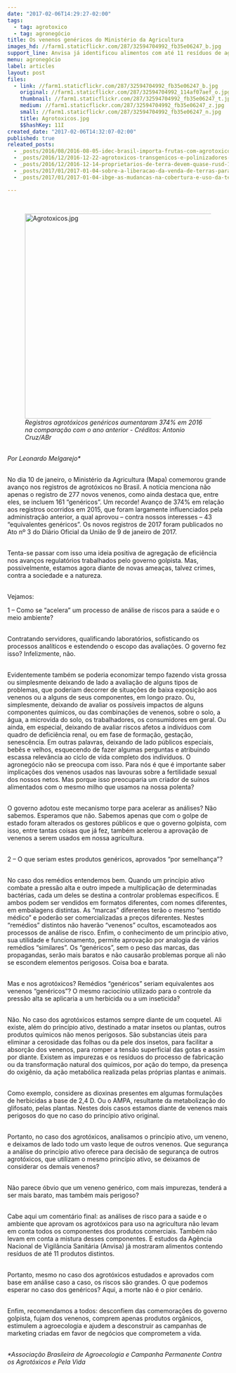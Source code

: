 ```yaml
---
date: "2017-02-06T14:29:27-02:00"
tags:
  - tag: agrotoxico
  - tag: agronegócio
title: Os venenos genéricos do Ministério da Agricultura
images_hd: //farm1.staticflickr.com/287/32594704992_fb35e06247_b.jpg
support_line: Anvisa já identificou alimentos com até 11 resíduos de agrotóxicos diferentes
menu: agronegócio
label: articles
layout: post
files:
  - link: //farm1.staticflickr.com/287/32594704992_fb35e06247_b.jpg
    original: //farm1.staticflickr.com/287/32594704992_114af07aef_o.jpg
    thumbnail: //farm1.staticflickr.com/287/32594704992_fb35e06247_t.jpg
    medium: //farm1.staticflickr.com/287/32594704992_fb35e06247_z.jpg
    small: //farm1.staticflickr.com/287/32594704992_fb35e06247_n.jpg
    title: Agrotoxicos.jpg
    $$hashKey: 11I
created_date: "2017-02-06T14:32:07-02:00"
published: true
releated_posts:
  - _posts/2016/08/2016-08-05-idec-brasil-importa-frutas-com-agrotoxicos-ilegais.md
  - _posts/2016/12/2016-12-22-agrotoxicos-transgenicos-e-polinizadores-marcam-evento-sobre-diversidade-biologica.md
  - _posts/2016/12/2016-12-14-proprietarios-de-terra-devem-quase-rusd-1-trilhao-a-uniao.md
  - _posts/2017/01/2017-01-04-sobre-a-liberacao-da-venda-de-terras-para-estrangeiros-no-brasil.md
  - _posts/2017/01/2017-01-04-ibge-as-mudancas-na-cobertura-e-uso-da-terra-no-brasil.md

---
```

<p>&nbsp;</p>

<figure class="image"><img alt="Agrotoxicos.jpg" height="466" src="//farm1.staticflickr.com/287/32594704992_fb35e06247_b.jpg" width="700" />
<figcaption><em>Registros agrot&oacute;xicos gen&eacute;ricos aumentaram 374% em 2016 na compara&ccedil;&atilde;o com o ano anterior - Cr&eacute;ditos: Antonio Cruz/ABr</em></figcaption>
</figure>

<p><br />
<em>Por Leonardo Melgarejo*</em></p>

<p><br />
No dia 10 de janeiro, o Minist&eacute;rio da Agricultura (Mapa) comemorou grande avan&ccedil;o nos registros de agrot&oacute;xicos no Brasil. A not&iacute;cia menciona n&atilde;o apenas o registro de 277 novos venenos, como ainda destaca que, entre eles, se incluem 161 &ldquo;gen&eacute;ricos&rdquo;. Um recorde! Avan&ccedil;o de 374% em rela&ccedil;&atilde;o aos registros ocorridos em 2015, que foram largamente influenciados pela administra&ccedil;&atilde;o anterior, a qual aprovou &ndash; contra nossos interesses &ndash; 43 &ldquo;equivalentes gen&eacute;ricos&rdquo;. Os novos registros de 2017 foram publicados no Ato n&ordm; 3 do Di&aacute;rio Oficial da Uni&atilde;o de 9 de janeiro de 2017.</p>

<p><br />
Tenta-se passar com isso uma ideia positiva de agrega&ccedil;&atilde;o de efici&ecirc;ncia nos avan&ccedil;os regulat&oacute;rios trabalhados pelo governo golpista. Mas, possivelmente, estamos agora diante de novas amea&ccedil;as, talvez crimes, contra a sociedade e a natureza.</p>

<p><br />
Vejamos:</p>

<p>1 &ndash; Como se &ldquo;acelera&rdquo; um processo de an&aacute;lise de riscos para a sa&uacute;de e o meio ambiente?</p>

<p><br />
Contratando servidores, qualificando laborat&oacute;rios, sofisticando os processos anal&iacute;ticos e estendendo o escopo das avalia&ccedil;&otilde;es. O governo fez isso? Infelizmente, n&atilde;o.</p>

<p><br />
Evidentemente tamb&eacute;m se poderia economizar tempo fazendo vista grossa ou simplesmente deixando de lado a avalia&ccedil;&atilde;o de alguns tipos de problemas, que poderiam decorrer de situa&ccedil;&otilde;es de baixa exposi&ccedil;&atilde;o aos venenos ou a alguns de seus componentes, em longo prazo. Ou, simplesmente, deixando de avaliar os poss&iacute;veis impactos de alguns componentes qu&iacute;micos, ou das combina&ccedil;&otilde;es de venenos, sobre o solo, a &aacute;gua, a microvida do solo, os trabalhadores, os consumidores em geral. Ou ainda, em especial, deixando de avaliar riscos afetos a indiv&iacute;duos com quadro de defici&ecirc;ncia renal, ou em fase de forma&ccedil;&atilde;o, gesta&ccedil;&atilde;o, senesc&ecirc;ncia. Em outras palavras, deixando de lado p&uacute;blicos especiais, beb&ecirc;s e velhos, esquecendo de fazer algumas perguntas e atribuindo escassa relev&acirc;ncia ao ciclo de vida completo dos indiv&iacute;duos. O agroneg&oacute;cio n&atilde;o se preocupa com isso. Para n&oacute;s &eacute; que &eacute; importante saber implica&ccedil;&otilde;es dos venenos usados nas lavouras sobre a fertilidade sexual dos nossos netos. Mas porque isso preocuparia um criador de su&iacute;nos alimentados com o mesmo milho que usamos na nossa polenta?</p>

<p><br />
O governo adotou este mecanismo torpe para acelerar as an&aacute;lises? N&atilde;o sabemos. Esperamos que n&atilde;o. Sabemos apenas que com o golpe de estado foram alterados os gestores p&uacute;blicos e que o governo golpista, com isso, entre tantas coisas que j&aacute; fez, tamb&eacute;m acelerou a aprova&ccedil;&atilde;o de venenos a serem usados em nossa agricultura.</p>

<p><br />
2 &ndash; O que seriam estes produtos gen&eacute;ricos, aprovados &ldquo;por semelhan&ccedil;a&rdquo;?</p>

<p><br />
No caso dos rem&eacute;dios entendemos bem. Quando um princ&iacute;pio ativo combate a press&atilde;o alta e outro impede a multiplica&ccedil;&atilde;o de determinadas bact&eacute;rias, cada um deles se destina a controlar problemas espec&iacute;ficos. E ambos podem ser vendidos em formatos diferentes, com nomes diferentes, em embalagens distintas. As &ldquo;marcas&rdquo; diferentes ter&atilde;o o mesmo &ldquo;sentido m&eacute;dico&rdquo; e poder&atilde;o ser comercializadas a pre&ccedil;os diferentes. Nestes &ldquo;rem&eacute;dios&rdquo; distintos n&atilde;o haver&atilde;o &ldquo;venenos&rdquo; ocultos, escamoteados aos processos de an&aacute;lise de risco. Enfim, o conhecimento de um princ&iacute;pio ativo, sua utilidade e funcionamento, permite aprova&ccedil;&atilde;o por analogia de v&aacute;rios rem&eacute;dios &ldquo;similares&rdquo;. Os &ldquo;gen&eacute;ricos&rdquo;, sem o peso das marcas, das propagandas, ser&atilde;o mais baratos e n&atilde;o causar&atilde;o problemas porque ali n&atilde;o se escondem elementos perigosos. Coisa boa e barata.</p>

<p><br />
Mas e nos agrot&oacute;xicos? Rem&eacute;dios &ldquo;gen&eacute;ricos&rdquo; seriam equivalentes aos venenos &ldquo;gen&eacute;ricos&rdquo;? O mesmo racioc&iacute;nio utilizado para o controle da press&atilde;o alta se aplicaria a um herbicida ou a um inseticida?</p>

<p><br />
N&atilde;o. No caso dos agrot&oacute;xicos estamos sempre diante de um coquetel. Ali existe, al&eacute;m do princ&iacute;pio ativo, destinado a matar insetos ou plantas, outros produtos qu&iacute;micos n&atilde;o menos perigosos. S&atilde;o substancias &uacute;teis para eliminar a cerosidade das folhas ou da pele dos insetos, para facilitar a absor&ccedil;&atilde;o dos venenos, para romper a tens&atilde;o superficial das gotas e assim por diante. Existem as impurezas e os res&iacute;duos do processo de fabrica&ccedil;&atilde;o ou da transforma&ccedil;&atilde;o natural dos qu&iacute;micos, por a&ccedil;&atilde;o do tempo, da presen&ccedil;a do oxig&ecirc;nio, da a&ccedil;&atilde;o metab&oacute;lica realizada pelas pr&oacute;prias plantas e animais.</p>

<p><br />
Como exemplo, considere as dioxinas presentes em algumas formula&ccedil;&otilde;es de herbicidas a base de 2,4 D. Ou o AMPA, resultante da metaboliza&ccedil;&atilde;o do glifosato, pelas plantas. Nestes dois casos estamos diante de venenos mais perigosos do que no caso do princ&iacute;pio ativo original.</p>

<p><br />
Portanto, no caso dos agrot&oacute;xicos, analisamos o princ&iacute;pio ativo, um veneno, e deixamos de lado todo um vasto leque de outros venenos. Que seguran&ccedil;a a an&aacute;lise do princ&iacute;pio ativo oferece para decis&atilde;o de seguran&ccedil;a de outros agrot&oacute;xicos, que utilizam o mesmo princ&iacute;pio ativo, se deixamos de considerar os demais venenos?</p>

<p><br />
N&atilde;o parece &oacute;bvio que um veneno gen&eacute;rico, com mais impurezas, tender&aacute; a ser mais barato, mas tamb&eacute;m mais perigoso?</p>

<p><br />
Cabe aqui um coment&aacute;rio final: as an&aacute;lises de risco para a sa&uacute;de e o ambiente que aprovam os agrot&oacute;xicos para uso na agricultura n&atilde;o levam em conta todos os componentes dos produtos comerciais. Tamb&eacute;m n&atilde;o levam em conta a mistura desses componentes. E estudos da Ag&ecirc;ncia Nacional de Vigil&acirc;ncia Sanit&aacute;ria (Anvisa) j&aacute; mostraram alimentos contendo res&iacute;duos de at&eacute; 11 produtos distintos.</p>

<p><br />
Portanto, mesmo no caso dos agrot&oacute;xicos estudados e aprovados com base em an&aacute;lise caso a caso, os riscos s&atilde;o grandes. O que podemos esperar no caso dos gen&eacute;ricos? Aqui, a morte n&atilde;o &eacute; o pior cen&aacute;rio.</p>

<p><br />
Enfim, recomendamos a todos: desconfiem das comemora&ccedil;&otilde;es do governo golpista, fujam dos venenos, comprem apenas produtos org&acirc;nicos, estimulem a agroecologia e ajudem a desconstruir as campanhas de marketing criadas em favor de neg&oacute;cios que comprometem a vida.</p>

<p><br />
<em>*Associa&ccedil;&atilde;o Brasileira de Agroecologia e Campanha Permanente Contra os Agrot&oacute;xicos e Pela Vida</em></p>

